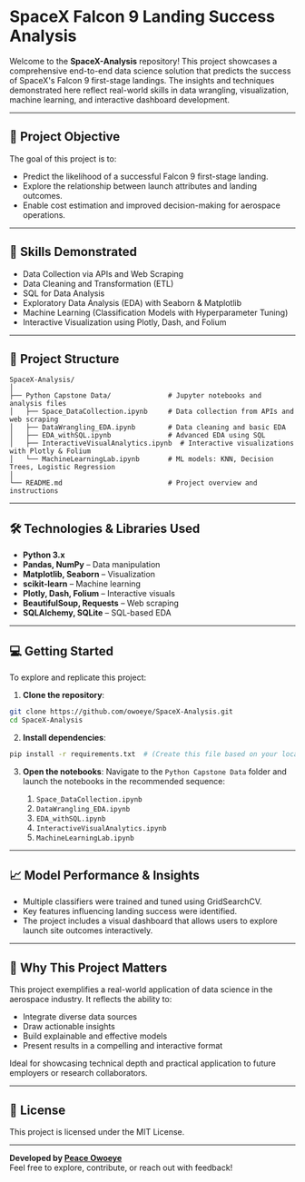 # SpaceX Falcon 9 Landing Success Analysis

Welcome to the **SpaceX-Analysis** repository! This project showcases a comprehensive end-to-end data science solution that predicts the success of SpaceX's Falcon 9 first-stage landings. The insights and techniques demonstrated here reflect real-world skills in data wrangling, visualization, machine learning, and interactive dashboard development.

---

## 🚀 Project Objective

The goal of this project is to:

- Predict the likelihood of a successful Falcon 9 first-stage landing.
- Explore the relationship between launch attributes and landing outcomes.
- Enable cost estimation and improved decision-making for aerospace operations.

---

## 🧠 Skills Demonstrated

- Data Collection via APIs and Web Scraping
- Data Cleaning and Transformation (ETL)
- SQL for Data Analysis
- Exploratory Data Analysis (EDA) with Seaborn & Matplotlib
- Machine Learning (Classification Models with Hyperparameter Tuning)
- Interactive Visualization using Plotly, Dash, and Folium

---

## 📁 Project Structure

```
SpaceX-Analysis/
│
├── Python Capstone Data/              # Jupyter notebooks and analysis files
│   ├── Space_DataCollection.ipynb     # Data collection from APIs and web scraping
│   ├── DataWrangling_EDA.ipynb        # Data cleaning and basic EDA
│   ├── EDA_withSQL.ipynb              # Advanced EDA using SQL
│   ├── InteractiveVisualAnalytics.ipynb  # Interactive visualizations with Plotly & Folium
│   └── MachineLearningLab.ipynb       # ML models: KNN, Decision Trees, Logistic Regression
│
└── README.md                          # Project overview and instructions
```

---

## 🛠️ Technologies & Libraries Used

- **Python 3.x**
- **Pandas, NumPy** – Data manipulation
- **Matplotlib, Seaborn** – Visualization
- **scikit-learn** – Machine learning
- **Plotly, Dash, Folium** – Interactive visuals
- **BeautifulSoup, Requests** – Web scraping
- **SQLAlchemy, SQLite** – SQL-based EDA

---

## 💻 Getting Started

To explore and replicate this project:

1. **Clone the repository**:
```bash
git clone https://github.com/owoeye/SpaceX-Analysis.git
cd SpaceX-Analysis
```

2. **Install dependencies**:
```bash
pip install -r requirements.txt  # (Create this file based on your local setup)
```

3. **Open the notebooks**:
   Navigate to the `Python Capstone Data` folder and launch the notebooks in the recommended sequence:

   1. `Space_DataCollection.ipynb`
   2. `DataWrangling_EDA.ipynb`
   3. `EDA_withSQL.ipynb`
   4. `InteractiveVisualAnalytics.ipynb`
   5. `MachineLearningLab.ipynb`

---

## 📈 Model Performance & Insights

- Multiple classifiers were trained and tuned using GridSearchCV.
- Key features influencing landing success were identified.
- The project includes a visual dashboard that allows users to explore launch site outcomes interactively.

---

## 📌 Why This Project Matters

This project exemplifies a real-world application of data science in the aerospace industry. It reflects the ability to:

- Integrate diverse data sources
- Draw actionable insights
- Build explainable and effective models
- Present results in a compelling and interactive format

Ideal for showcasing technical depth and practical application to future employers or research collaborators.

---

## 📄 License

This project is licensed under the MIT License.

---

**Developed by [Peace Owoeye](https://github.com/owoeye)**  
Feel free to explore, contribute, or reach out with feedback!

